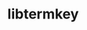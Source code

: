 ---
title: "libtermkey"
layout: cache
categories: [package, develop]
meta: {"versions": ["0.22"], "compilers": ["gcc@=7.5.0"], "oss": ["ubuntu18.04"], "platforms": ["linux"], "targets": ["x86_64_v3"], "stacks": ["developer-tools", "root"], "num_specs": 2, "num_specs_by_stack": {"developer-tools": 2, "root": 2}}
spec_details: [{"hash": "645cw6wp7idcldgyox72chhccgapkcct", "compiler": "gcc@=7.5.0", "versions": ["0.22"], "os": "ubuntu18.04", "platform": "linux", "target": "x86_64_v3", "variants": ["build_system=makefile"], "stacks": ["developer-tools", "root"], "size": "-", "tarball": "https://binaries.spack.io/develop/build_cache/linux-ubuntu18.04-x86_64_v3/gcc-7.5.0/libtermkey-0.22/linux-ubuntu18.04-x86_64_v3-gcc-7.5.0-libtermkey-0.22-645cw6wp7idcldgyox72chhccgapkcct.spack"}, {"hash": "7kaa24wvddapisteomxkrnw5to44bpvf", "compiler": "gcc@=7.5.0", "versions": ["0.22"], "os": "ubuntu18.04", "platform": "linux", "target": "x86_64_v3", "variants": ["build_system=makefile"], "stacks": ["developer-tools", "root"], "size": "-", "tarball": "https://binaries.spack.io/develop/build_cache/linux-ubuntu18.04-x86_64_v3/gcc-7.5.0/libtermkey-0.22/linux-ubuntu18.04-x86_64_v3-gcc-7.5.0-libtermkey-0.22-7kaa24wvddapisteomxkrnw5to44bpvf.spack"}]
---